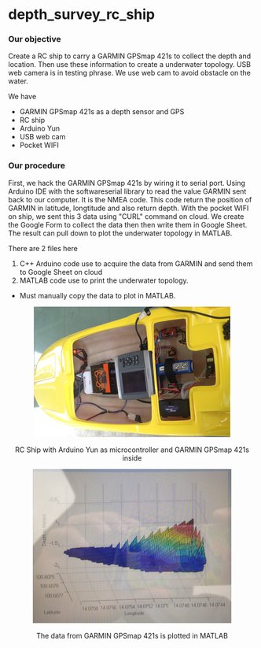 # depth_survey_rc_ship

### Our objective

Create a RC ship to carry a GARMIN GPSmap 421s to collect the depth and location. Then use these information to create a underwater topology. USB web camera is in testing phrase. We use web cam to avoid obstacle on the water.

We have
- GARMIN GPSmap 421s as a depth sensor and GPS
- RC ship
- Arduino Yun
- USB web cam
- Pocket WIFI

### Our procedure

First, we hack the GARMIN GPSmap 421s by wiring it to serial port. Using Arduino IDE with the softwareserial library to read the value GARMIN sent back to our computer. It is the NMEA code. This code return the position of GARMIN in latitude, longtitude and also return depth. With the pocket WIFI on ship, we sent this 3 data using "CURL" command on cloud. We create the Google Form to collect the data then then write them in Google Sheet. The result can pull down to plot the underwater topology in MATLAB.

There are 2 files here
1) C++ Arduino code use to acquire the data from GARMIN and send them to Google Sheet on cloud
2) MATLAB code use to print the underwater topology.

* Must manually copy the data to plot in MATLAB.

<p align="center">
  <img width="400" height="265" src="rc_ship_scaled.jpg">
</p>

<p align="center">
  RC Ship with Arduino Yun as microcontroller and GARMIN GPSmap 421s inside
</p>

<p align="center">
  <img width="404" height="313" src="underwater_topology_scaled.jpg">
</p>

<p align="center">
  The data from GARMIN GPSmap 421s is plotted in MATLAB
 </p>

